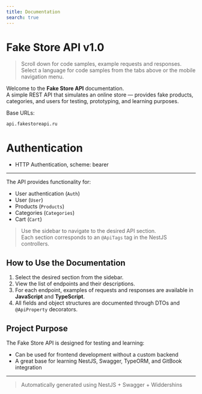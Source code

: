 ```yaml
---
title: Documentation
search: true
---
```


<h1 id="fake-store-api">Fake Store API v1.0</h1>

> Scroll down for code samples, example requests and responses. Select a language for code samples from the tabs above or the mobile navigation menu.

Welcome to the **Fake Store API** documentation.  
A simple REST API that simulates an online store — provides fake products, categories, and users for testing, prototyping, and learning purposes.

Base URLs:

    api.fakestoreapi.ru

# Authentication

- HTTP Authentication, scheme: bearer

---

The API provides functionality for:

- User authentication (`Auth`)
- User (`User`)
- Products (`Products`)
- Categories (`Categories`)
- Cart (`Cart`)

> Use the sidebar to navigate to the desired API section.  
> Each section corresponds to an `@ApiTags` tag in the NestJS controllers.

## How to Use the Documentation

1. Select the desired section from the sidebar.
2. View the list of endpoints and their descriptions.
3. For each endpoint, examples of requests and responses are available in **JavaScript** and **TypeScript**.
4. All fields and object structures are documented through DTOs and `@ApiProperty` decorators.

## Project Purpose

The Fake Store API is designed for testing and learning:

- Can be used for frontend development without a custom backend
- A great base for learning NestJS, Swagger, TypeORM, and GitBook integration

---

> Automatically generated using NestJS + Swagger + Widdershins
